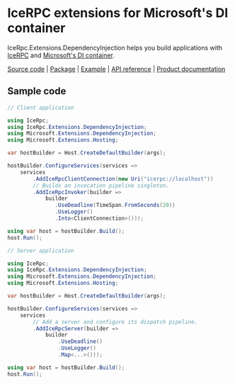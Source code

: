 # IceRPC extensions for Microsoft's DI container

IceRpc.Extensions.DependencyInjection helps you build applications with [IceRPC][icerpc-csharp] and
[Microsoft's DI container][ms_di].

[Source code][source] | [Package][package] | [Example][example] | [API reference][api] | [Product documentation][product]

## Sample code

```csharp
// Client application

using IceRpc;
using IceRpc.Extensions.DependencyInjection;
using Microsoft.Extensions.DependencyInjection;
using Microsoft.Extensions.Hosting;

var hostBuilder = Host.CreateDefaultBuilder(args);

hostBuilder.ConfigureServices(services =>
    services
        .AddIceRpcClientConnection(new Uri("icerpc://localhost"))
        // Builds an invocation pipeline singleton.
        .AddIceRpcInvoker(builder =>
            builder
               .UseDeadline(TimeSpan.FromSeconds(20))
               .UseLogger()
               .Into<ClientConnection>()));

using var host = hostBuilder.Build();
host.Run();
```

```csharp
// Server application

using IceRpc;
using IceRpc.Extensions.DependencyInjection;
using Microsoft.Extensions.DependencyInjection;
using Microsoft.Extensions.Hosting;

var hostBuilder = Host.CreateDefaultBuilder(args);

hostBuilder.ConfigureServices(services =>
    services
        // Add a server and configure its dispatch pipeline.
        .AddIceRpcServer(builder =>
            builder
                .UseDeadline()
                .UseLogger()
                .Map<...>()));

using var host = hostBuilder.Build();
host.Run();
```

[api]: https://docs.icerpc.dev/api/csharp/api/IceRpc.Extensions.DependencyInjection.html
[example]: https://github.com/icerpc/icerpc-csharp/tree/0.1.x/examples/GenericHost
[icerpc-csharp]: https://github.com/icerpc/icerpc-csharp
[ms_di]: https://learn.microsoft.com/en-us/dotnet/core/extensions/dependency-injection
[package]: https://www.nuget.org/packages/IceRpc.Extensions.DependencyInjection
[product]: https://docs.icerpc.dev/icerpc/dependency-injection/di-and-icerpc-for-csharp
[source]: https://github.com/icerpc/icerpc-csharp/tree/0.1.x/src/IceRpc.Extensions.DependencyInjection
